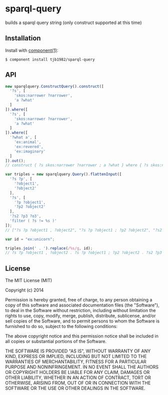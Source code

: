# sparql-query

  builds a sparql query string (only construct supported at this time)

## Installation

  Install with [component(1)](http://component.io):

    $ component install tjb1982/sparql-query

## API

```javascript
new sparqlquery.ConstructQuery().construct([
  '?s', [
    'skos:narrower ?narrower',
    'a ?what'
  ]
]).where([
  '?s', [
    'skos:narrower ?narrower',
    'a ?what'
  ]
]).where([
  '?what a', [
    'ex:animal',
    'ex:revered',
    'ex:imaginary'
  ]
]).out();
// construct { ?s skos:narrower ?narrower ; a ?what } where { ?s skos:narrower ?narrower ; a ?what . ?what a ex:animal , ex:revered , ex:imaginary } 
```

```javascript
var triples = new sparqlquery.Query().flattenInput([
  '?s ?p', [
    '?object1',
    '?object2'
  ],
  '?s', [
    '?p ?object1',
    '?p2 ?object2'
  ],
  '?s2 ?p3 ?o3',
  'filter ( ?s != %s )'
]);
// ["?s ?p ?object1 , ?object2", "?s ?p ?object1 ; ?p2 ?object2", "?s2 ?p3 ?o3", "filter ( ?s != %s )"] 

var id = "ex:unicorn";

triples.join(' . ').replace(/%s/g, id);
// ?s ?p ?object1 , ?object2 . ?s ?p ?object1 ; ?p2 ?object2 . ?s2 ?p3 ?o3 . filter ( ?s != ex:unicorn ) 
```


## License

  The MIT License (MIT)

  Copyright (c) 2014 <copyright holders>

  Permission is hereby granted, free of charge, to any person obtaining a copy
  of this software and associated documentation files (the "Software"), to deal
  in the Software without restriction, including without limitation the rights
  to use, copy, modify, merge, publish, distribute, sublicense, and/or sell
  copies of the Software, and to permit persons to whom the Software is
  furnished to do so, subject to the following conditions:

  The above copyright notice and this permission notice shall be included in
  all copies or substantial portions of the Software.

  THE SOFTWARE IS PROVIDED "AS IS", WITHOUT WARRANTY OF ANY KIND, EXPRESS OR
  IMPLIED, INCLUDING BUT NOT LIMITED TO THE WARRANTIES OF MERCHANTABILITY,
  FITNESS FOR A PARTICULAR PURPOSE AND NONINFRINGEMENT. IN NO EVENT SHALL THE
  AUTHORS OR COPYRIGHT HOLDERS BE LIABLE FOR ANY CLAIM, DAMAGES OR OTHER
  LIABILITY, WHETHER IN AN ACTION OF CONTRACT, TORT OR OTHERWISE, ARISING FROM,
  OUT OF OR IN CONNECTION WITH THE SOFTWARE OR THE USE OR OTHER DEALINGS IN
  THE SOFTWARE.
